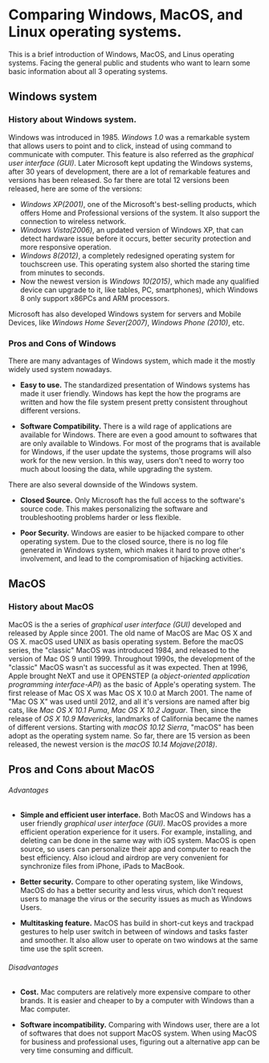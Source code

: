 # Comparing Windows, MacOS, and Linux operating systems.

This is a brief introduction of Windows, MacOS, and Linus operating systems. Facing the general public and students who want to learn some basic information about all 3 operating systems.

## Windows system

### History about Windows system.
Windows was introduced in 1985. *Windows 1.0* was a remarkable system that allows users to point and to click, instead of using command to communicate with computer. This feature is also referred as the *graphical user interface (GUI)*. Later Microsoft kept updating the Windows systems, after 30 years of development, there are a lot of remarkable features and versions has been released. So far there are total 12 versions been released, here are some of the versions:
* *Windows XP(2001)*, one of the Microsoft's best-selling products, which offers Home and Professional versions of the system. It also support the connection to wireless network.
* *Windows Vista(2006)*, an updated version of Windows XP, that can detect hardware issue before it occurs, better security protection and more responsive operation.
* *Windows 8(2012)*, a completely redesigned operating system for touchscreen use. This operating system also shorted the staring time from minutes to seconds.
* Now the newest version is *Windows 10(2015)*, which made any qualified device can upgrade to it, like tables, PC, smartphones), which Windows 8 only support x86PCs and ARM processors.

Microsoft has also developed Windows system for servers and Mobile Devices, like *Windows Home Sever(2007)*, *Windows Phone (2010)*, etc.

### Pros and Cons of Windows

There are many advantages of Windows system, which made it the mostly widely used system nowadays.

* **Easy to use.** The standardized presentation of Windows systems has made it user friendly. Windows has kept the how the programs are written and how the file system present pretty consistent throughout different versions.

* **Software Compatibility.** There is a wild rage of applications are available for Windows. There are even a good amount to softwares that are only available to Windows.
For most of the programs that is available for Windows, if the user update the systems, those programs will also work for the new version. In this way, users don't need to worry too much about loosing the data, while upgrading the system.

There are also several downside of the Windows system.

* **Closed Source.** Only Microsoft has the full access to the software's source code. This makes personalizing the software and troubleshooting problems harder or less flexible.

* **Poor Security.** Windows are easier to be hijacked compare to other operating system. Due to the closed source, there is no log file generated in Windows system, which makes it hard to prove other's involvement, and lead to the compromisation of hijacking activities.

## MacOS

### History about MacOS

MacOS is the a series of *graphical user interface (GUI)* developed and released by Apple since 2001. The old name of MacOS are Mac OS X and OS X. macOS used UNIX as basis operating system. Before the macOS series, the "classic" MacOS was introduced 1984, and released to the version of Mac OS 9 until 1999. Throughout 1990s, the development of the "classic" MacOS wasn't as successful as it was expected. Then at 1996, Apple brought NeXT and use it OPENSTEP (a *object-oriented application programming interface-API*) as the basic of Apple's operating system. The first release of Mac OS X was Mac OS X 10.0 at March 2001. The name of "Mac OS X" was used until 2012, and all it's versions are named after big cats, like *Mac OS X 10.1 Puma*, *Mac OS X 10.2 Jaguar*. Then, since the release of *OS X 10.9 Mavericks*, landmarks of California became the names of different versions. Starting with *macOS 10.12 Sierra*, "macOS" has been adopt as the operating system name. So far, there are 15 version as been released, the newest version is the *macOS 10.14 Mojave(2018)*.

## Pros and Cons about MacOS

###### Advantages
* **Simple and efficient user interface.** Both MacOS and Windows has a user friendly *graphical user interface (GUI)*. MacOS provides a more efficient operation experience for it users. For example, installing, and deleting can be done in the same way with iOS system. MacOS is open source, so users can personalize their app and computer to reach the best efficiency. Also icloud and airdrop are very convenient for synchronize files from iPhone, iPads to MacBook.

* **Better security.** Compare to other operating system, like Windows, MacOS do has a better security and less virus, which don't request users to manage the virus or the security issues as much as Windows Users.

* **Multitasking feature.** MacOS has build in short-cut keys and trackpad gestures to help user switch in between of windows and tasks faster and smoother. It also allow user to operate on two windows at the same time use the split screen.

###### Disadvantages

 * **Cost.** Mac computers are relatively more expensive compare to other brands. It is easier and cheaper to by a computer with Windows than a Mac computer.

 * **Software incompatibility.** Comparing with Windows user, there are a lot of softwares that does not support MacOS system. When using MacOS for business and professional uses, figuring out a alternative app can be very time consuming and difficult.    
